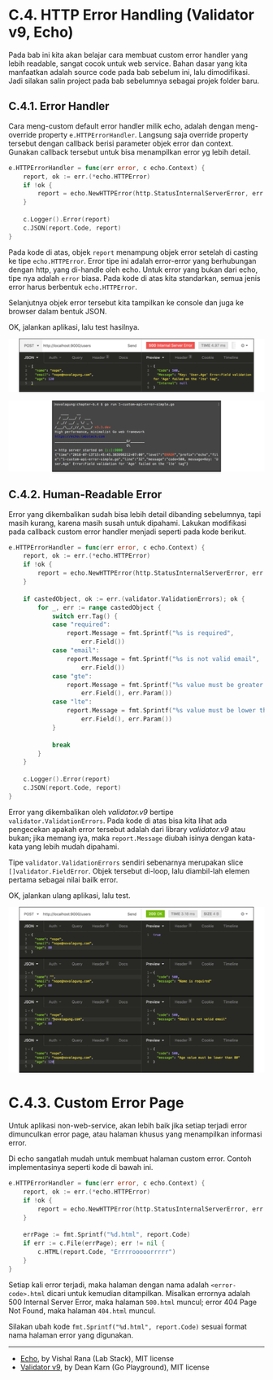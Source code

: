 # C.4. HTTP Error Handling (Validator v9, Echo)

Pada bab ini kita akan belajar cara membuat custom error handler yang lebih readable, sangat cocok untuk web service. Bahan dasar yang kita manfaatkan adalah source code pada bab sebelum ini, lalu dimodifikasi. Jadi silakan salin project pada bab sebelumnya sebagai projek folder baru.

## C.4.1. Error Handler

Cara meng-custom default error handler milik echo, adalah dengan meng-override property `e.HTTPErrorHandler`. Langsung saja override property tersebut dengan callback berisi parameter objek error dan context. Gunakan callback tersebut untuk bisa menampilkan error yg lebih detail.

```go
e.HTTPErrorHandler = func(err error, c echo.Context) {
    report, ok := err.(*echo.HTTPError)
    if !ok {
        report = echo.NewHTTPError(http.StatusInternalServerError, err.Error())
    }

    c.Logger().Error(report)
    c.JSON(report.Code, report)
}
```

Pada kode di atas, objek `report` menampung objek error setelah di casting ke tipe `echo.HTTPError`. Error tipe ini adalah error-error yang berhubungan dengan http, yang di-handle oleh echo. Untuk error yang bukan dari echo, tipe nya adalah `error` biasa. Pada kode di atas kita standarkan, semua jenis error harus berbentuk `echo.HTTPError`.

Selanjutnya objek error tersebut kita tampilkan ke console dan juga ke browser dalam bentuk JSON.

OK, jalankan aplikasi, lalu test hasilnya.

![API Test](images/C.4_1_simple_error_handler.png)

![Console Log](images/C.4_2_cli_error.png)

## C.4.2. Human-Readable Error

Error yang dikembalikan sudah bisa lebih detail dibanding sebelumnya, tapi masih kurang, karena masih susah untuk dipahami. Lakukan modifikasi pada callback custom error handler menjadi seperti pada kode berikut.

```go
e.HTTPErrorHandler = func(err error, c echo.Context) {
    report, ok := err.(*echo.HTTPError)
    if !ok {
        report = echo.NewHTTPError(http.StatusInternalServerError, err.Error())
    }

    if castedObject, ok := err.(validator.ValidationErrors); ok {
        for _, err := range castedObject {
            switch err.Tag() {
            case "required":
                report.Message = fmt.Sprintf("%s is required", 
                    err.Field())
            case "email":
                report.Message = fmt.Sprintf("%s is not valid email", 
                    err.Field())
            case "gte":
                report.Message = fmt.Sprintf("%s value must be greater than %s",
                    err.Field(), err.Param())
            case "lte":
                report.Message = fmt.Sprintf("%s value must be lower than %s",
                    err.Field(), err.Param())
            }

            break
        }
    }

    c.Logger().Error(report)
    c.JSON(report.Code, report)
}
```

Error yang dikembalikan oleh *validator.v9* bertipe `validator.ValidationErrors`. Pada kode di atas bisa kita lihat ada pengecekan apakah error tersebut adalah dari library *validator.v9* atau bukan; jika memang iya, maka `report.Message` diubah isinya dengan kata-kata yang lebih mudah dipahami.

Tipe `validator.ValidationErrors` sendiri sebenarnya merupakan slice `[]validator.FieldError`. Objek tersebut di-loop, lalu diambil-lah elemen pertama sebagai nilai bailk error.

OK, jalankan ulang aplikasi, lalu test.

![Console Log](images/C.4_3_advance_handler.png)

# C.4.3. Custom Error Page

Untuk aplikasi non-web-service, akan lebih baik jika setiap terjadi error dimunculkan error page, atau halaman khusus yang menampilkan informasi error.

Di echo sangatlah mudah untuk membuat halaman custom error. Contoh implementasinya seperti kode di bawah ini.

```go
e.HTTPErrorHandler = func(err error, c echo.Context) {
    report, ok := err.(*echo.HTTPError)
    if !ok {
        report = echo.NewHTTPError(http.StatusInternalServerError, err.Error())
    }

    errPage := fmt.Sprintf("%d.html", report.Code)
    if err := c.File(errPage); err != nil {
        c.HTML(report.Code, "Errrrooooorrrrr")
    }
}
```

Setiap kali error terjadi, maka halaman dengan nama adalah `<error-code>.html` dicari untuk kemudian ditampilkan. Misalkan errornya adalah 500 Internal Server Error, maka halaman `500.html` muncul; error 404 Page Not Found, maka halaman `404.html` muncul.

Silakan ubah kode `fmt.Sprintf("%d.html", report.Code)` sesuai format nama halaman error yang digunakan.

---

 - [Echo](https://github.com/labstack/echo), by Vishal Rana (Lab Stack), MIT license
 - [Validator v9](https://github.com/go-playground/validator/tree/v9), by Dean Karn (Go Playground), MIT license
